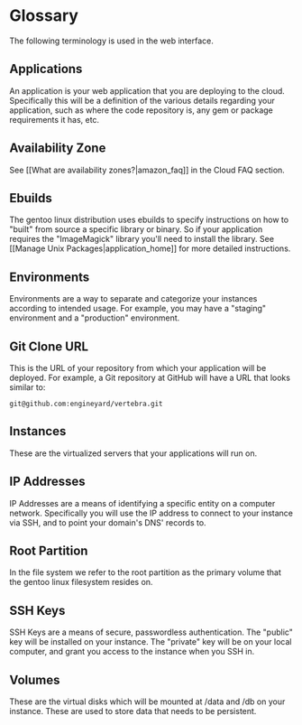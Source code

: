 # Glossary

The following terminology is used in the web interface.

## Applications

An application is your web application that you are deploying to the cloud.  Specifically this will be a definition of the various details regarding your application, such as where the code repository is, any gem or package requirements it has, etc.

## Availability Zone

See [[What are availability zones?|amazon_faq]] in the Cloud FAQ section.

## Ebuilds

The gentoo linux distribution uses ebuilds to specify instructions on how to "built" from source a specific library or binary.  So if your application requires the "ImageMagick" library you'll need to install the library.  See [[Manage Unix Packages|application_home]] for more detailed instructions.

## Environments

Environments are a way to separate and categorize your instances according to intended usage.  For example, you may have a "staging" environment and a "production" environment.

## Git Clone URL

This is the URL of your repository from which your application will be deployed.  For example, a Git repository at GitHub will have a URL that looks similar to:

    git@github.com:engineyard/vertebra.git

## Instances

These are the virtualized servers that your applications will run on.  

## IP Addresses

IP Addresses are a means of identifying a specific entity on a computer network.  Specifically you will use the IP address to connect to your instance via SSH, and to point your domain's DNS' records to.

## Root Partition

In the file system we refer to the root partition as the primary volume that the gentoo linux filesystem resides on.

## SSH Keys

SSH Keys are a means of secure, passwordless authentication.  The "public" key will be installed on your instance.  The "private" key will be on your local computer, and grant you access to the instance when you SSH in.

## Volumes

These are the virtual disks which will be mounted at /data and /db on your instance.  These are used to store data that needs to be persistent.